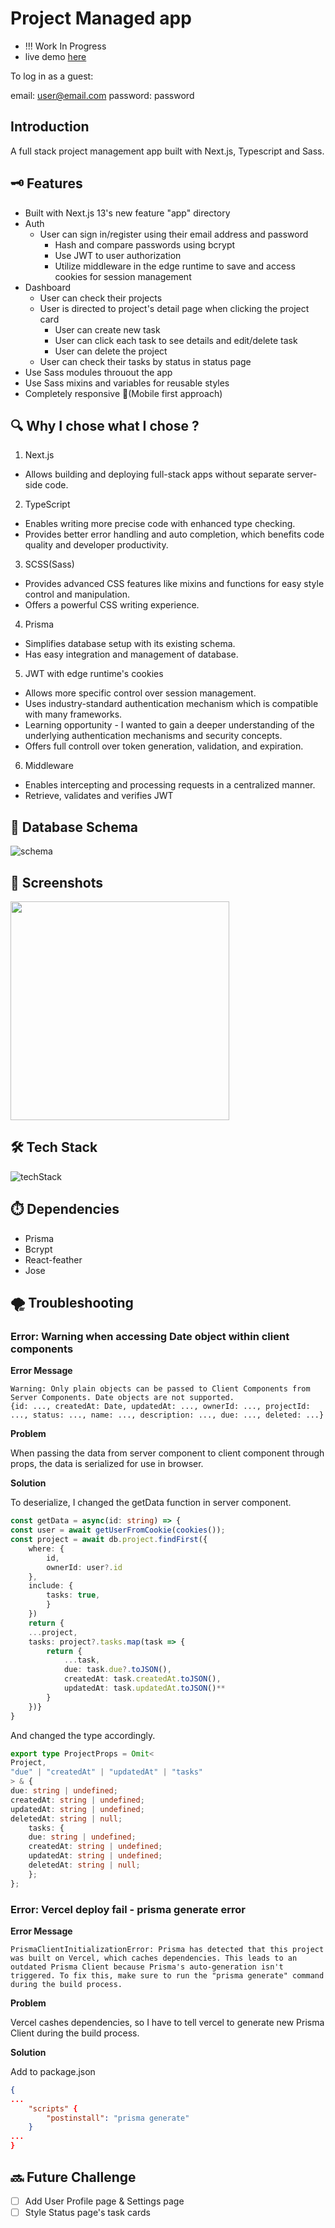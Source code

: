 # Project Managed app

* !!! Work In Progress
* live demo <a href="https://project-managed-app.vercel.app/" target="_blank" rel="noopener">here</a>

To log in as a guest: 

email: user@email.com
password: password

## Introduction

A full stack project management app built with Next.js, Typescript and Sass.


## 🗝️ Features

* Built with Next.js 13's new feature "app" directory
* Auth
  * User can sign in/register using their email address and password
    * Hash and compare passwords using bcrypt
    * Use JWT to user authorization
    * Utilize middleware in the edge runtime to save and access cookies for session management
* Dashboard 
  * User can check their projects
  * User is directed to project's detail page when clicking the project card
    * User can create new task
    * User can click each task to see details and edit/delete task
    * User can delete the project
  * User can check their tasks by status in status page
* Use Sass modules throuout the app
* Use Sass mixins and variables for reusable styles
* Completely responsive 🙌(Mobile first approach)

## 🔍 Why I chose what I chose ?
1. Next.js
  * Allows building and deploying full-stack apps without separate server-side code.
2. TypeScript
  * Enables writing more precise code with enhanced type checking.
  * Provides better error handling and auto completion, which benefits code quality and developer productivity.
3. SCSS(Sass)
  * Provides advanced CSS features like mixins and functions for easy style control and manipulation.
  * Offers a powerful CSS writing experience.
4. Prisma
  * Simplifies database setup with its existing schema.
  * Has easy integration and management of database.
5. JWT with edge runtime's cookies
  * Allows more specific control over session management.
  * Uses industry-standard authentication mechanism which is compatible with many frameworks.
  * Learning opportunity - I wanted to gain a deeper understanding of the underlying authentication mechanisms and security concepts.
  * Offers full controll over token generation, validation, and expiration.
6. Middleware
  * Enables intercepting and processing requests in a centralized manner.
  * Retrieve, validates and verifies JWT


## 📀 Database Schema
![schema](./public/schema-diagram.png)

## 📸 Screenshots
<img src="https://imgur.com/WmVKOXb.jpg" width="350" height="auto">

## 🛠️ Tech Stack
![techStack](./public/techstack.png)

## ⏱️ Dependencies
* Prisma
* Bcrypt
* React-feather
* Jose


##  🌪️ Troubleshooting

###  Error: Warning when accessing Date object within client components

**Error Message**

```
Warning: Only plain objects can be passed to Client Components from Server Components. Date objects are not supported.
{id: ..., createdAt: Date, updatedAt: ..., ownerId: ..., projectId: ..., status: ..., name: ..., description: ..., due: ..., deleted: ...}
```

**Problem**

When passing the data from server component to client component through props, the data is serialized for use in browser.

**Solution**

To deserialize, I changed the getData function in server component.

```ts
const getData = async(id: string) => {
const user = await getUserFromCookie(cookies());
const project = await db.project.findFirst({
	where: {
		id,
		ownerId: user?.id
	},
	include: {
		tasks: true,
		}
	})
	return {
	...project,
	tasks: project?.tasks.map(task => {
		return {
			...task,
			due: task.due?.toJSON(),
			createdAt: task.createdAt.toJSON(),
			updatedAt: task.updatedAt.toJSON()**
		}
	})}
}
```

And changed the type accordingly.

```ts
export type ProjectProps = Omit<
Project,
"due" | "createdAt" | "updatedAt" | "tasks"
> & {
due: string | undefined;
createdAt: string | undefined;
updatedAt: string | undefined;
deletedAt: string | null;
	tasks: {
	due: string | undefined;
	createdAt: string | undefined;
	updatedAt: string | undefined;
	deletedAt: string | null;
	};
};
```

###  Error: Vercel deploy fail - prisma generate error

**Error Message**

```
PrismaClientInitializationError: Prisma has detected that this project was built on Vercel, which caches dependencies. This leads to an outdated Prisma Client because Prisma's auto-generation isn't triggered. To fix this, make sure to run the "prisma generate" command during the build process.
```

**Problem**

Vercel cashes dependencies, so I have to tell vercel to generate new Prisma Client during the build process.

**Solution**

Add to package.json

```json
{
...
	"scripts" {
		"postinstall": "prisma generate"
	}
...
}
```

## 🔜 Future Challenge
- [ ] Add User Profile page & Settings page
- [ ] Style Status page's task cards
